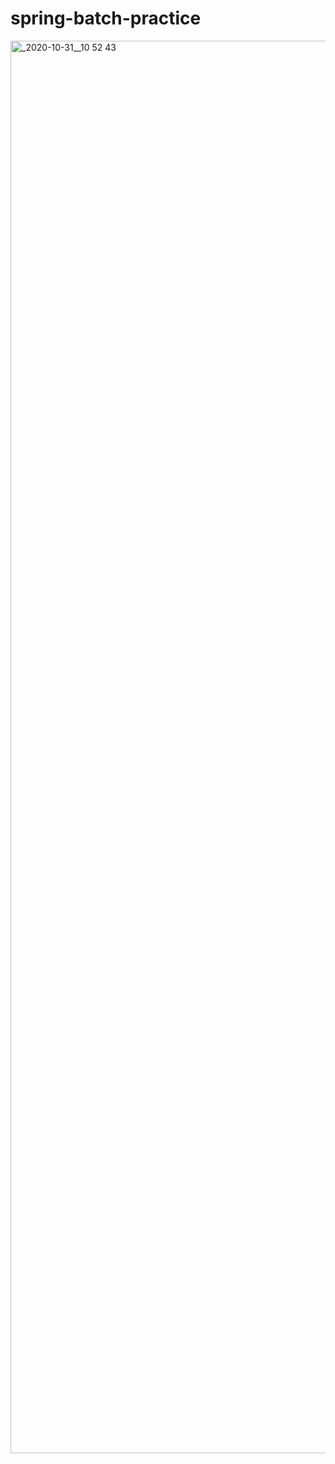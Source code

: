 # spring-batch-practice

<img width="2260" alt="_2020-10-31__10 52 43" src="https://user-images.githubusercontent.com/19872667/98110020-d3833b80-1ee1-11eb-8999-cfce3e45553c.png">
